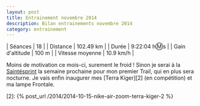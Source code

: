 ```yaml
---
layout: post
title: Entrainement novembre 2014
description: Bilan entrainements novembre 2014
category: entrainement
---
```


| Séances          | 18             |
| Distance         | 102.49 km      |
| Durée            | 9:22:04 h:m:s  |
| Gain d'altitude  | 100 m          |
| Vitesse moyenne  | 10.9 km/h      |

Moins de motivation ce mois-ci, surement le froid ! Sinon je serai à la
[Saintésprint][1] la semaine prochaine pour mon premier Trail, qui en plus
sera nocturne. Je vais enfin inaugurer mes [Terra Kiger][2] (en compétition)
et ma lampe Frontale.

[1]: https://www.saintelyon.com/levenement/parcours/#21km
[2]: {% post_url /2014/2014-10-15-nike-air-zoom-terra-kiger-2 %}
